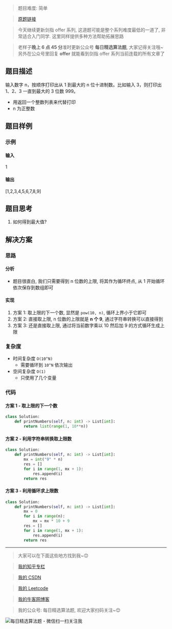> 题目难度: 简单

> [原题链接](https://leetcode-cn.com/problems/da-yin-cong-1dao-zui-da-de-nwei-shu-lcof/)

> 今天继续更新剑指 offer 系列, 这道题可能是整个系列难度最低的一道了, 非常适合入门同学. 这里同样提供多种方法帮助拓展思路

> 老样子**晚上 6 点 45 分**准时更新公众号 **每日精选算法题**, 大家记得关注哦~ 另外在公众号里回复 **offer** 就能看到剑指 offer 系列当前连载的所有文章了

## 题目描述

输入数字 n，按顺序打印出从 1 到最大的 n 位十进制数。比如输入 3，则打印出 1、2、3 一直到最大的 3 位数 999。

- 用返回一个整数列表来代替打印
- n 为正整数

## 题目样例

### 示例

#### 输入

1

#### 输出

[1,2,3,4,5,6,7,8,9]

## 题目思考

1. 如何得到最大值?

## 解决方案

### 思路

#### 分析

- 题目很直白, 我们只需要得到 n 位数的上限, 将其作为循环终点, 从 1 开始循环依次保存到数组即可

#### 实现

1. 方案 1: 取上限的下一个数, 显然是 `pow(10, n)`, 循环上界小于它即可
2. 方案 2: 直接取上限, n 位数的上限就是 **n 个 9**, 通过字符串转换可以直接得到
3. 方案 3: 还是直接取上限, 通过将当前数字乘以 10 然后加 9 的方式循环生成上限

### 复杂度

- 时间复杂度 `O(10^N)`
  - 需要循环到 `10^N` 依次输出
- 空间复杂度 `O(1)`
  - 只使用了几个变量

### 代码

#### 方案 1 - 取上限的下一个数

```python
class Solution:
    def printNumbers(self, n: int) -> List[int]:
        return list(range(1, 10**n))
```

#### 方案 2 - 利用字符串转换取上限数

```python
class Solution:
    def printNumbers(self, n: int) -> List[int]:
        mx = int("9" * n)
        res = []
        for i in range(1, mx + 1):
            res.append(i)
        return res
```

#### 方案 3 - 利用循环求上限数

```python
class Solution:
    def printNumbers(self, n: int) -> List[int]:
        mx = 0
        for i in range(n):
            mx = mx * 10 + 9
        res = []
        for i in range(1, mx + 1):
            res.append(i)
        return res
```

---

> 大家可以在下面这些地方找到我~😊

> [我的知乎专栏](https://zhuanlan.zhihu.com/c_1242508721932464128)

> [我的 CSDN](https://me.csdn.net/zjulyx1993)

> [我的 Leetcode](https://leetcode-cn.com/u/suibianfahui/)

> [我的牛客网博客](https://blog.nowcoder.net/zjulyx)

> 我的公众号: 每日精选算法题, 欢迎大家扫码关注~😊

![每日精选算法题 - 微信扫一扫关注我](https://mmbiz.qpic.cn/mmbiz_jpg/1KjZicMlYPMgZWmoL4eYcs6UcfmvsetDWME2YJyaCp9oT9z3U573FWENBNhyOByxYI0epew6O37hiaOhdh90QeJg/640?wx_fmt=jpeg&tp=webp&wxfrom=5&wx_lazy=1&wx_co=1)

